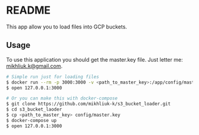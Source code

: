 # README

This app allow you to load files into GCP buckets.

## Usage
To use this application you should get the master.key file.
Just letter me: mikhliuk.k@gmail.com.

```bash
# Simple run just for loading files
$ docker run --rm -p 3000:3000 -v <path_to_master_key>:/app/config/master.key mikhliukk/s3_bucket_loader:latest
$ open 127.0.0.1:3000 
```
```bash
# Or you can make this with docker-compose
$ git clone https://github.com/mikhliuk-k/s3_bucket_loader.git
$ cd s3_bucket_laoder
$ cp <path_to_master_key> config/master.key
$ docker-compose up
$ open 127.0.0.1:3000 
```
